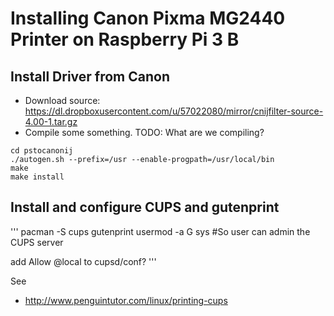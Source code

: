 # Installing Canon Pixma MG2440 Printer on Raspberry Pi 3 B

## Install Driver from Canon
- Download source: https://dl.dropboxusercontent.com/u/57022080/mirror/cnijfilter-source-4.00-1.tar.gz
- Compile some something. TODO: What are we compiling?

```
cd pstocanonij
./autogen.sh --prefix=/usr --enable-progpath=/usr/local/bin
make
make install
``` 

## Install and configure CUPS and gutenprint
'''
pacman -S cups gutenprint
usermod -a G sys <USER> #So user can admin the CUPS server

add Allow @local to cupsd/conf?
'''

See
- http://www.penguintutor.com/linux/printing-cups

